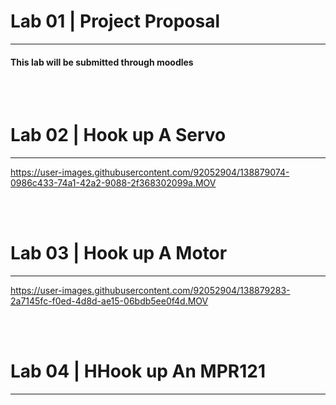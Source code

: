 <h1> Lab 01 | Project Proposal</h1>
<hr>
<h4>This lab will be submitted through moodles</h4> 

<br>
<br>

<h1> Lab 02 | Hook up A Servo</h1>
<hr>

https://user-images.githubusercontent.com/92052904/138879074-0986c433-74a1-42a2-9088-2f368302099a.MOV

<br>
<br>

<h1> Lab 03 | Hook up A Motor</h1>
<hr>

https://user-images.githubusercontent.com/92052904/138879283-2a7145fc-f0ed-4d8d-ae15-06bdb5ee0f4d.MOV

<br>
<br>

<h1> Lab 04 | HHook up An MPR121</h1>
<hr>
